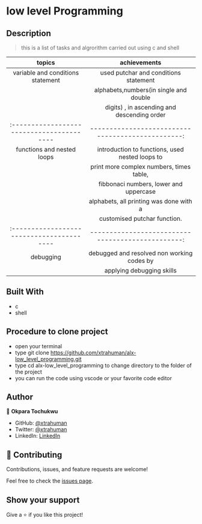 # low level Programming

## Description
> this is a list of tasks and algrorithm carried out using c and shell

topics                                   |  achievements
:---------------------------------------:|:-----------------------------------------------:
variable and conditions statement        |  used putchar and conditions statement
                                         |  alphabets,numbers(in single and double 
                                         |  digits)  , in ascending and descending order 
:----------------------------------------|------------------------------------------------:
functions and nested loops               | introduction to functions, used nested loops to
                                         | print more complex numbers, times table, 
                                         | fibbonaci numbers, lower and uppercase 
                                         | alphabets, all printing was done with a 
                                         | customised putchar function.
:----------------------------------------|------------------------------------------------:
debugging                                | debugged and resolved non working codes by 
                                         | applying debugging skills


## Built With

- c
- shell

## Procedure to clone project
- open your terminal
- type git clone https://github.com/xtrahuman/alx-low_level_programming.git
- type cd alx-low_level_programming to change directory to the folder of the project
- you can run the code using vscode or your favorite code editor

## Author

👤 **Okpara Tochukwu**

- GitHub: [@xtrahuman](https://github.com/xtrahuman)
- Twitter: [@xtrahuman](https://twitter.com/xtrahuman)
- LinkedIn: [LinkedIn](https://linkedin.com/in/tochukwu-okpara-449528197)


## 🤝 Contributing

Contributions, issues, and feature requests are welcome!

Feel free to check the [issues page](../../issues/).

## Show your support

Give a ⭐️ if you like this project!



